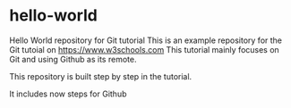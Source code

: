 # hello-world
Hello World repository for Git tutorial
This is an example repository for the Git tutoial on https://www.w3schools.com
This tutorial mainly focuses on Git and using Github as its remote.

This repository is built step by step in the tutorial.

It includes now steps for Github

